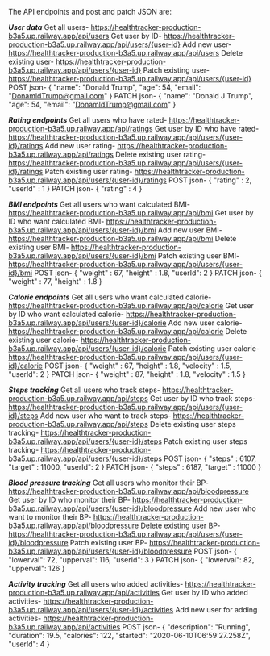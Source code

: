 The API endpoints and post and patch JSON are:

***User data***
Get all users- https://healthtracker-production-b3a5.up.railway.app/api/users
Get user by ID- https://healthtracker-production-b3a5.up.railway.app/api/users/{user-id}
Add new user- https://healthtracker-production-b3a5.up.railway.app/api/users
Delete existing user- https://healthtracker-production-b3a5.up.railway.app/api/users/{user-id}
Patch existing user- https://healthtracker-production-b3a5.up.railway.app/api/users/{user-id}
POST json- 
{
    "name": "Donald Trump",
    "age": 54,
    "email": "DonamldTrump@gmail.com"
}
PATCH json-
{
    "name": "Donald J Trump",
    "age": 54,
    "email": "DonamldTrump@gmail.com"
}

***Rating endpoints***
Get all users who have rated- https://healthtracker-production-b3a5.up.railway.app/api/ratings
Get user by ID who have rated- https://healthtracker-production-b3a5.up.railway.app/api/users/{user-id}/ratings
Add new user rating- https://healthtracker-production-b3a5.up.railway.app/api/ratings
Delete existing user rating- https://healthtracker-production-b3a5.up.railway.app/api/users/{user-id}/ratings
Patch existing user rating- https://healthtracker-production-b3a5.up.railway.app/api/users/{user-id}/ratings
POST json-
{
    "rating" : 2,
    "userId" : 1
}
PATCH json-
{
    "rating" : 4
}

***BMI endpoints***
Get all users who want calculated BMI- https://healthtracker-production-b3a5.up.railway.app/api/bmi
Get user by ID who want calculated BMI- https://healthtracker-production-b3a5.up.railway.app/api/users/{user-id}/bmi
Add new user BMI- https://healthtracker-production-b3a5.up.railway.app/api/bmi
Delete existing user BMI- https://healthtracker-production-b3a5.up.railway.app/api/users/{user-id}/bmi
Patch existing user BMI- https://healthtracker-production-b3a5.up.railway.app/api/users/{user-id}/bmi
POST json-
{
    "weight" : 67,
    "height" : 1.8,
    "userId": 2
}
PATCH json-
{
    "weight" : 77,
    "height" : 1.8
}

***Calorie endpoints***
Get all users who want calculated calorie- https://healthtracker-production-b3a5.up.railway.app/api/calorie
Get user by ID who want calculated calorie- https://healthtracker-production-b3a5.up.railway.app/api/users/{user-id}/calorie
Add new user calorie- https://healthtracker-production-b3a5.up.railway.app/api/calorie
Delete existing user calorie- https://healthtracker-production-b3a5.up.railway.app/api/users/{user-id}/calorie
Patch existing user calorie- https://healthtracker-production-b3a5.up.railway.app/api/users/{user-id}/calorie
POST json-
{
    "weight" : 67,
    "height" : 1.8,
    "velocity" : 1.5,
    "userId": 2
}
PATCH json-
{
    "weight" : 87,
    "height" : 1.8,
    "velocity" : 1.5
}

***Steps tracking***
Get all users who track steps- https://healthtracker-production-b3a5.up.railway.app/api/steps
Get user by ID who track steps- https://healthtracker-production-b3a5.up.railway.app/api/users/{user-id}/steps
Add new user who want to track steps- https://healthtracker-production-b3a5.up.railway.app/api/steps
Delete existing user steps tracking- https://healthtracker-production-b3a5.up.railway.app/api/users/{user-id}/steps
Patch existing user steps tracking- https://healthtracker-production-b3a5.up.railway.app/api/users/{user-id}/steps
POST json-
{
    "steps" : 6107,
    "target" : 11000,
    "userId": 2
}
PATCH json-
{
    "steps" : 6187,
    "target" : 11000
}

***Blood pressure tracking***
Get all users who monitor their BP- https://healthtracker-production-b3a5.up.railway.app/api/bloodpressure
Get user by ID who monitor their BP- https://healthtracker-production-b3a5.up.railway.app/api/users/{user-id}/bloodpressure
Add new user who want to monitor their BP- https://healthtracker-production-b3a5.up.railway.app/api/bloodpressure
Delete existing user BP- https://healthtracker-production-b3a5.up.railway.app/api/users/{user-id}/bloodpressure
Patch existing user BP- https://healthtracker-production-b3a5.up.railway.app/api/users/{user-id}/bloodpressure
POST json-
{
    "lowerval": 72,
    "upperval": 116,
    "userId": 3
}
PATCH json-
{
    "lowerval": 82,
    "upperval": 126
}

***Activity tracking***
Get all users who added activities- https://healthtracker-production-b3a5.up.railway.app/api/activities
Get user by ID who added activities- https://healthtracker-production-b3a5.up.railway.app/api/users/{user-id}/activities
Add new user for adding activities- https://healthtracker-production-b3a5.up.railway.app/api/activities
POST json-
{
    "description": "Running",
    "duration": 19.5,
    "calories": 122,
    "started": "2020-06-10T06:59:27.258Z",
    "userId": 4
}

